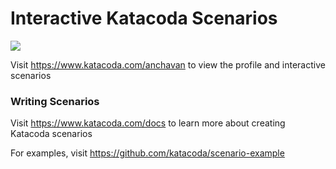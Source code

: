 # Interactive Katacoda Scenarios

[![](http://shields.katacoda.com/katacoda/anchavan/count.svg)](https://www.katacoda.com/anchavan "Get your profile on Katacoda.com")

Visit https://www.katacoda.com/anchavan to view the profile and interactive scenarios

### Writing Scenarios
Visit https://www.katacoda.com/docs to learn more about creating Katacoda scenarios

For examples, visit https://github.com/katacoda/scenario-example
